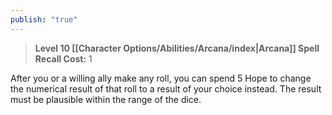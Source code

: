 ```yaml
---
publish: "true"
---
```

> **Level 10 [[Character Options/Abilities/Arcana/index|Arcana]] Spell**
> **Recall Cost:** 1

After you or a willing ally make any roll, you can spend 5 Hope to change the numerical result of that roll to a result of your choice instead. The result must be plausible within the range of the dice.
